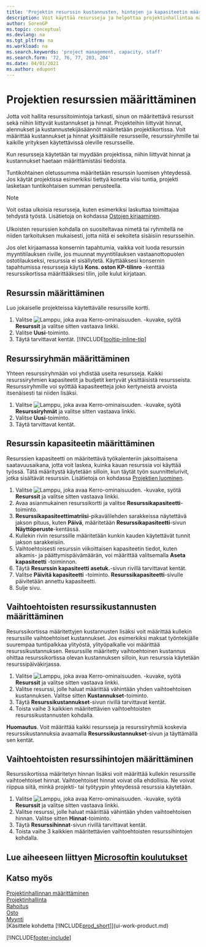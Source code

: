 ```yaml
---
title: 'Projektin resurssin kustannusten, hintojen ja kapasiteetin määrittäminen'
description: Voit käyttää resursseja ja helpottaa projektinhallintaa määrittämällä yksittäisten resurssien tai resurssiryhmien kustannukset ja hinnat sekä resurssikapasiteetin.
author: SorenGP
ms.topic: conceptual
ms.devlang: na
ms.tgt_pltfrm: na
ms.workload: na
ms.search.keywords: 'project management, capacity, staff'
ms.search.form: '72, 76, 77, 203, 204'
ms.date: 04/01/2021
ms.author: edupont
---
```

# <a name="set-up-resources-for-projects"></a><a name="set-up-resources-for-projects"></a><a name="set-up-resources-for-projects"></a>Projektien resurssien määrittäminen

Jotta voit hallita resurssitoimintoja tarkasti, sinun on määritettävä resurssit sekä niihin liittyvät kustannukset ja hinnat. Projekteihin liittyvät hinnat, alennukset ja kustannustekijäsäännöt määritetään projektikortissa. Voit määrittää kustannukset ja hinnat yksittäisille resursseille, resurssiryhmille tai kaikille yrityksen käytettävissä oleville resursseille.

Kun resursseja käytetään tai myydään projektissa, niihin liittyvät hinnat ja kustannukset haetaan määrittämistäsi tiedoista.

Tuntikohtainen oletussumma määritetään resurssin luomisen yhteydessä. Jos käytät projektissa esimerkiksi tiettyä konetta viisi tuntia, projekti lasketaan tuntikohtaisen summan perusteella.

> [!NOTE]
> Voit ostaa ulkoisia resursseja, kuten esimerkiksi laskuttaa toimittajaa tehdystä työstä. Lisätietoja on kohdassa [Ostojen kirjaaminen](purchasing-how-record-purchases.md).<br /><br />
> Ulkoisten resurssien kohdalla on suositeltavaa nimetä tai ryhmitellä ne niiden tarkoituksen mukaisesti, jotta niitä ei sekoiteta sisäisiin resursseihin.
>  
> Jos olet kirjaamassa konsernin tapahtumia, vaikka voit luoda resurssin myyntitilauksen riville, jos muunnat myyntitilauksen vastaanottopuolen ostotilaukseksi, resurssia ei sisällytetä. Käyttääksesi konsernin tapahtumissa resursseja käytä **Kons. oston KP-tilinro** -kenttää resurssikortissa määrittääksesi tilin, jolle kulut kirjataan.

## <a name="to-set-up-a-resource"></a><a name="to-set-up-a-resource"></a><a name="to-set-up-a-resource"></a>Resurssin määrittäminen

Luo jokaiselle projekteissa käytettävälle resurssille kortti.

1. Valitse ![Lamppu, joka avaa Kerro-ominaisuuden.](media/ui-search/search_small.png "Kerro, mitä haluat tehdä") -kuvake, syötä **Resurssit** ja valitse sitten vastaava linkki.
2. Valitse **Uusi**-toiminto.
3. Täytä tarvittavat kentät. [!INCLUDE[tooltip-inline-tip](includes/tooltip-inline-tip_md.md)]  

## <a name="to-set-up-a-resource-group"></a><a name="to-set-up-a-resource-group"></a><a name="to-set-up-a-resource-group"></a>Resurssiryhmän määrittäminen

Yhteen resurssiryhmään voi yhdistää useita resursseja. Kaikki resurssiryhmien kapasiteetit ja budjetit kertyvät yksittäisistä resursseista. Resurssiryhmille voi syöttää kapasiteetteja joko kertyneistä arvoista itsenäisesti tai niiden lisäksi.

1. Valitse ![Lamppu, joka avaa Kerro-ominaisuuden.](media/ui-search/search_small.png "Kerro, mitä haluat tehdä") -kuvake, syötä **Resurssiryhmät** ja valitse sitten vastaava linkki.
2. Valitse **Uusi**-toiminto.
3. Täytä tarvittavat kentät.

## <a name="to-set-capacity-for-a-resource"></a><a name="to-set-capacity-for-a-resource"></a><a name="to-set-capacity-for-a-resource"></a>Resurssin kapasiteetin määrittäminen

Resurssien kapasiteetti on määritettävä työkalenteriin jaksoittaisena saatavuusaikana, jotta voit laskea, kuinka kauan resurssia voi käyttää työssä. Tätä määritystä käytetään silloin, kun täytät työn suunnittelurivit, jotka sisältävät resurssin. Lisätietoja on kohdassa [Projektien luominen](projects-how-create-jobs.md).

1. Valitse ![Lamppu, joka avaa Kerro-ominaisuuden.](media/ui-search/search_small.png "Kerro, mitä haluat tehdä") -kuvake, syötä **Resurssit** ja valitse sitten vastaava linkki.
2. Avaa asianmukainen resurssikortti ja valitse **Resurssikapasiteetti**-toiminto.
3. **Resurssikapasiteettimatriisi**-pikavälilehden sarakkeissa näytettävä jakson pituus, kuten **Päivä**, määritetään **Resurssikapasiteetti**-sivun **Näyttöperuste**-kentässä.
4. Kullekin rivin resurssille määritetään kunkin kauden käytettävät tunnit jakson sarakkeisiin.
5. Vaihtoehtoisesti resurssin viikoittaisen kapasiteetin tiedot, kuten alkamis- ja päättymispäivämäärän, voi määrittää valitsemalla **Aseta kapasiteetti** -toiminnon.
6. Täytä **Resurssin kapasiteetti asetuk.**-sivun rivillä tarvittavat kentät.
7. Valitse **Päivitä kapasiteetti** -toiminto. **Resurssikapasiteetti**-sivulle päivitetään annettu kapasiteetti.
8. Sulje sivu.

## <a name="to-set-up-alternate-resource-costs"></a><a name="to-set-up-alternate-resource-costs"></a><a name="to-set-up-alternate-resource-costs"></a>Vaihtoehtoisten resurssikustannusten määrittäminen

Resurssikortissa määritettyjen kustannusten lisäksi voit määrittää kullekin resurssille vaihtoehtoiset kustannukset. Jos esimerkiksi maksat työntekijälle suurempaa tuntipalkkaa ylityöstä, ylityöpalkalle voi määrittää resurssikustannuksen. Resurssille määritetty vaihtoehtoinen kustannus ohittaa resurssikortissa olevan kustannuksen silloin, kun resurssia käytetään resurssipäiväkirjassa.

1. Valitse ![Lamppu, joka avaa Kerro-ominaisuuden.](media/ui-search/search_small.png "Kerro, mitä haluat tehdä") -kuvake, syötä **Resurssit** ja valitse sitten vastaava linkki.  
2. Valitse resurssi, jolle haluat määrittää vähintään yhden vaihtoehtoisen kustannuksen. Valitse sitten **Kustannukset**-toiminto.  
3. Täytä **Resurssikustannukset**-sivun rivillä tarvittavat kentät.  
4. Toista vaihe 3 kaikkien määritettävien vaihtoehtoisten resurssikustannusten kohdalla.

**Huomautus**. Voit määrittää kaikki resursseja ja resurssiryhmiä koskevia resurssikustannuksia avaamalla **Resurssikustannukset**-sivun ja täyttämällä sen kentät.

## <a name="to-set-up-alternate-resource-prices"></a><a name="to-set-up-alternate-resource-prices"></a><a name="to-set-up-alternate-resource-prices"></a>Vaihtoehtoisten resurssihintojen määrittäminen

Resurssikortissa määritetyn hinnan lisäksi voit määrittää kullekin resurssille vaihtoehtoiset hinnat. Vaihtoehtoiset hinnat voivat olla ehdollisia. Ne voivat riippua siitä, minkä projekti- tai työtyypin yhteydessä resurssia käytetään.

1. Valitse ![Lamppu, joka avaa Kerro-ominaisuuden.](media/ui-search/search_small.png "Kerro, mitä haluat tehdä") -kuvake, syötä **Resurssit** ja valitse sitten vastaava linkki.
2. Valitse resurssi, jolle haluat määrittää vähintään yhden vaihtoehtoisen hinnan. Valitse sitten **Hinnat**-toiminto.
3. Täytä **Resurssihinnat**-sivun rivillä tarvittavat kentät.
4. Toista vaihe 3 kaikkien määritettävien vaihtoehtoisten resurssihintojen kohdalla.

## <a name="see-related-microsoft-training"></a><a name="see-related-microsoft-training"></a><a name="see-related-microsoft-training"></a>Lue aiheeseen liittyen [Microsoftin koulutukset](/training/paths/set-up-jobs-resources/)

## <a name="see-also"></a><a name="see-also"></a><a name="see-also"></a>Katso myös

[Projektinhallinnan määrittäminen](projects-setup-projects.md)  
[Projektinhallinta](projects-manage-projects.md)  
[Rahoitus](finance.md)  
[Osto](purchasing-manage-purchasing.md)  
[Myynti](sales-manage-sales.md)  
[Käsittele kohdetta [!INCLUDE[prod_short](includes/prod_short.md)]](ui-work-product.md)  


[!INCLUDE[footer-include](includes/footer-banner.md)]
